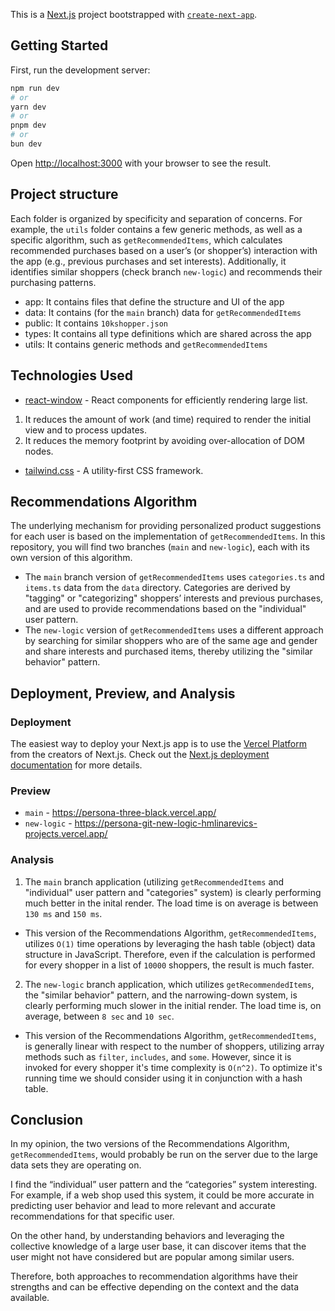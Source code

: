 This is a [Next.js](https://nextjs.org) project bootstrapped with [`create-next-app`](https://nextjs.org/docs/app/api-reference/cli/create-next-app).

## Getting Started

First, run the development server:

```bash
npm run dev
# or
yarn dev
# or
pnpm dev
# or
bun dev
```

Open [http://localhost:3000](http://localhost:3000) with your browser to see the result.

## Project structure

Each folder is organized by specificity and separation of concerns. For example, the `utils` folder contains a few generic methods, as well as a specific algorithm, such as `getRecommendedItems`, which calculates recommended purchases based on a user’s (or shopper’s) interaction with the app (e.g., previous purchases and set interests). Additionally, it identifies similar shoppers (check branch `new-logic`) and recommends their purchasing patterns.

-   app: It contains files that define the structure and UI of the app
-   data: It contains (for the `main` branch) data for `getRecommendedItems`
-   public: It contains `10kshopper.json`
-   types: It contains all type definitions which are shared across the app
-   utils: It contains generic methods and `getRecommendedItems`

## Technologies Used

-   [react-window](https://www.npmjs.com/package/react-window) - React components for efficiently rendering large list.

1. It reduces the amount of work (and time) required to render the initial view and to process updates.
2. It reduces the memory footprint by avoiding over-allocation of DOM nodes.

-   [tailwind.css](https://tailwindcss.com/) - A utility-first CSS framework.

## Recommendations Algorithm

The underlying mechanism for providing personalized product suggestions for each user is based on the implementation of `getRecommendedItems`. In this repository, you will find two branches (`main` and `new-logic`), each with its own version of this algorithm.

-   The `main` branch version of `getRecommendedItems` uses `categories.ts` and `items.ts` data from the `data` directory. Categories are derived by "tagging" or "categorizing" shoppers’ interests and previous purchases, and are used to provide recommendations based on the "individual" user pattern.
    <br/>
-   The `new-logic` version of `getRecommendedItems` uses a different approach by searching for similar shoppers who are of the same age and gender and share interests and purchased items, thereby utilizing the "similar behavior" pattern.

## Deployment, Preview, and Analysis

### Deployment

The easiest way to deploy your Next.js app is to use the [Vercel Platform](https://vercel.com/new?utm_medium=default-template&filter=next.js&utm_source=create-next-app&utm_campaign=create-next-app-readme) from the creators of Next.js. Check out the [Next.js deployment documentation](https://nextjs.org/docs/app/building-your-application/deploying) for more details.

### Preview

-   `main` - https://persona-three-black.vercel.app/
-   `new-logic` - https://persona-git-new-logic-hmlinarevics-projects.vercel.app/

### Analysis

1. The `main` branch application (utilizing `getRecommendedItems` and "individual" user pattern and "categories" system) is clearly performing much better in the inital render. The load time is on average is between `130 ms` and `150 ms`.

-   This version of the Recommendations Algorithm, `getRecommendedItems`, utilizes `O(1)` time operations by leveraging the hash table (object) data structure in JavaScript. Therefore, even if the calculation is performed for every shopper in a list of `10000` shoppers, the result is much faster.
    <br/>

2. The `new-logic` branch application, which utilizes `getRecommendedItems`, the "similar behavior" pattern, and the narrowing-down system, is clearly performing much slower in the initial render. The load time is, on average, between `8 sec` and `10 sec`.

-   This version of the Recommendations Algorithm, `getRecommendedItems`, is generally linear with respect to the number of shoppers, utilizing array methods such as `filter`, `includes`, and `some`. However, since it is invoked for every shopper it's time complexity is `O(n^2)`. To optimize it's running time we should consider using it in conjunction with a hash table.

## Conclusion

In my opinion, the two versions of the Recommendations Algorithm, `getRecommendedItems`, would probably be run on the server due to the large data sets they are operating on.

I find the “individual” user pattern and the “categories” system interesting. For example, if a web shop used this system, it could be more accurate in predicting user behavior and lead to more relevant and accurate recommendations for that specific user.

On the other hand, by understanding behaviors and leveraging the collective knowledge of a large user base, it can discover items that the user might not have considered but are popular among similar users.

Therefore, both approaches to recommendation algorithms have their strengths and can be effective depending on the context and the data available.
